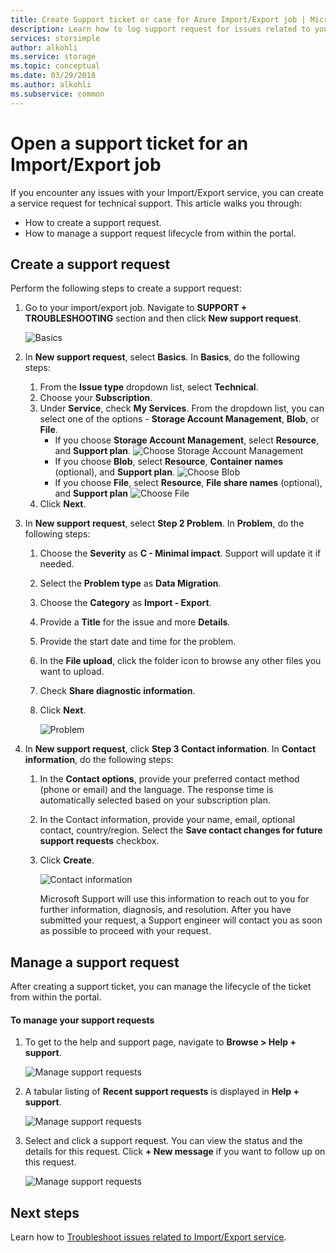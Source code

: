 ```yaml
---
title: Create Support ticket or case for Azure Import/Export job | Microsoft Docs
description: Learn how to log support request for issues related to your Import/Export job.
services: storsimple
author: alkohli
ms.service: storage
ms.topic: conceptual
ms.date: 03/29/2018
ms.author: alkohli
ms.subservice: common
---
```

# Open a support ticket for an Import/Export job

If you encounter any issues with your Import/Export service, you can create a service request for technical support. This article walks you through:

* How to create a support request.
* How to manage a support request lifecycle from within the portal.

## Create a support request

Perform the following steps to create a support request:

1. Go to your import/export job. Navigate to **SUPPORT + TROUBLESHOOTING** section and then click **New support request**.
     
    ![Basics](./media/storage-import-export-contact-microsoft-support/import-export-support1.png)
   
2. In **New support request**, select **Basics**. In **Basics**, do the following steps:
    
    1. From the **Issue type** dropdown list, select **Technical**.
    2. Choose your **Subscription**.
    3. Under **Service**, check **My Services**. From the dropdown list, you can select one of the options - **Storage Account Management**, **Blob**, or **File**. 
        - If you choose **Storage Account Management**, select **Resource**, and **Support plan**.
            ![Choose Storage Account Management](./media/storage-import-export-contact-microsoft-support/import-export-support3.png)
        - If you choose **Blob**, select **Resource**, **Container names** (optional), and **Support plan**.
            ![Choose Blob](./media/storage-import-export-contact-microsoft-support/import-export-support2.png)
        - If you choose **File**, select **Resource**, **File share names** (optional), and **Support plan**
            ![Choose File](./media/storage-import-export-contact-microsoft-support/import-export-support4.png)
    4. Click **Next**.

3. In **New support request**, select **Step 2 Problem**. In **Problem**, do the following steps:
    
    1. Choose the **Severity** as **C - Minimal impact**. Support will update it if needed.
    2. Select the **Problem type** as **Data Migration**.
    3. Choose the **Category** as **Import - Export**.
    4. Provide a **Title** for the issue and more **Details**.
    5. Provide the start date and time for the problem.
    6. In the **File upload**, click the folder icon to browse any other files you want to upload.
    7. Check **Share diagnostic information**.
    8. Click **Next**.

       ![Problem](./media/storage-import-export-contact-microsoft-support/import-export-support5.png)

4. In **New support request**, click **Step 3 Contact information**. In **Contact information**, do the following steps:

   1. In the **Contact options**, provide your preferred contact method (phone or email) and the language. The response time is automatically selected based on your subscription plan.
   2. In the Contact information, provide your name, email, optional contact, country/region. Select the **Save contact changes for future support requests** checkbox.
   3. Click **Create**.
   
       ![Contact information](./media/storage-import-export-contact-microsoft-support/import-export-support7.png)   

      Microsoft Support will use this information to reach out to you for further information, diagnosis, and resolution.
      After you have submitted your request, a Support engineer will contact you as soon as possible to proceed with your request.

## Manage a support request

After creating a support ticket, you can manage the lifecycle of the ticket from within the portal.

#### To manage your support requests

1. To get to the help and support page, navigate to **Browse > Help + support**.

    ![Manage support requests](./media/storage-import-export-contact-microsoft-support/manage-support-ticket2.png)   

2. A tabular listing of **Recent support requests** is displayed in **Help + support**.

    ![Manage support requests](./media/storage-import-export-contact-microsoft-support/manage-support-ticket1.png) 

3. Select and click a support request. You can view the status and the details for this request. Click **+ New message** if you want to follow up on this request.

    ![Manage support requests](./media/storage-import-export-contact-microsoft-support/manage-support-ticket3.png) 


## Next steps

Learn how to [Troubleshoot issues related to Import/Export service](storage-import-export-tool-troubleshooting-v1.md).
